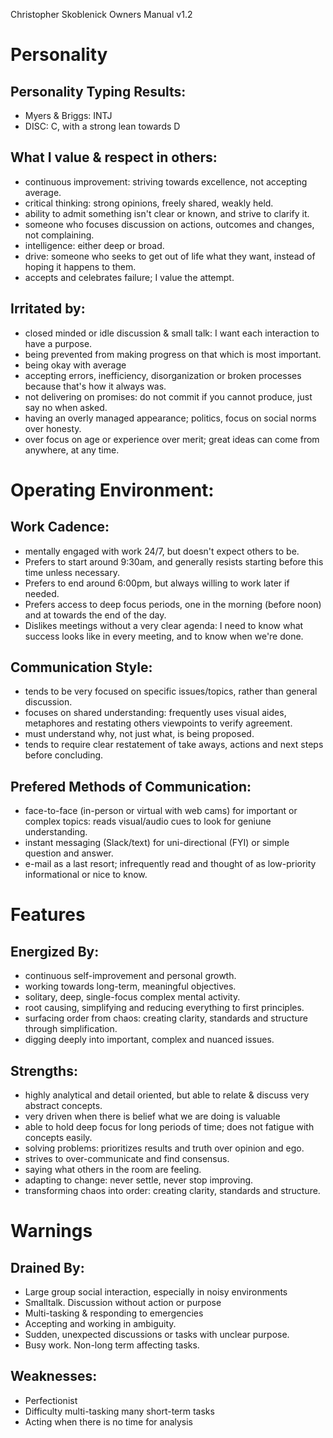 Christopher Skoblenick
Owners Manual v1.2

# Personality

## Personality Typing Results:
- Myers & Briggs: INTJ
- DISC: C, with a strong lean towards D

## What I value & respect in others:
- continuous improvement: striving towards excellence, not accepting average.
- critical thinking: strong opinions, freely shared, weakly held.
- ability to admit something isn't clear or known, and strive to clarify it.
- someone who focuses discussion on actions, outcomes and changes, not complaining.
- intelligence: either deep or broad.
- drive: someone who seeks to get out of life what they want, instead of hoping it happens to them.
- accepts and celebrates failure; I value the attempt.

## Irritated by:
- closed minded or idle discussion & small talk: I want each interaction to have a purpose.
- being prevented from making progress on that which is most important.
- being okay with average
- accepting errors, inefficiency, disorganization or broken processes because that's how it always was.
- not delivering on promises: do not commit if you cannot produce, just say no when asked.
- having an overly managed appearance; politics, focus on social norms over honesty.
- over focus on age or experience over merit; great ideas can come from anywhere, at any time.


# Operating Environment:

## Work Cadence:
- mentally engaged with work 24/7, but doesn't expect others to be.
- Prefers to start around 9:30am, and generally resists starting before this time unless necessary.
- Prefers to end around 6:00pm, but always willing to work later if needed.
- Prefers access to deep focus periods, one in the morning (before noon) and at towards the end of the day.
- Dislikes meetings without a very clear agenda: I need to know what success looks like in every meeting, and to know when we're done.

## Communication Style:
- tends to be very focused on specific issues/topics, rather than general discussion.
- focuses on shared understanding: frequently uses visual aides, metaphores and restating others viewpoints to verify agreement.
- must understand why, not just what, is being proposed.
- tends to require clear restatement of take aways, actions and next steps before concluding.

## Prefered Methods of Communication:
- face-to-face (in-person or virtual with web cams) for important or complex topics: reads visual/audio cues to look for geniune understanding.
- instant messaging (Slack/text) for uni-directional (FYI) or simple question and answer.
- e-mail as a last resort; infrequently read and thought of as low-priority informational or nice to know.


# Features

## Energized By:
- continuous self-improvement and personal growth.
- working towards long-term, meaningful objectives.
- solitary, deep, single-focus complex mental activity.
- root causing, simplifying and reducing everything to first principles.
- surfacing order from chaos: creating clarity, standards and structure through simplification.
- digging deeply into important, complex and nuanced issues.

## Strengths:
- highly analytical and detail oriented, but able to relate & discuss very abstract concepts.
- very driven when there is belief what we are doing is valuable
- able to hold deep focus for long periods of time; does not fatigue with concepts easily.
- solving problems: prioritizes results and truth over opinion and ego.
- strives to over-communicate and find consensus.
- saying what others in the room are feeling.
- adapting to change: never settle, never stop improving.
- transforming chaos into order: creating clarity, standards and structure.


# Warnings

## Drained By:
- Large group social interaction, especially in noisy environments
- Smalltalk. Discussion without action or purpose
- Multi-tasking & responding to emergencies
- Accepting and working in ambiguity.
- Sudden, unexpected discussions or tasks with unclear purpose.
- Busy work. Non-long term affecting tasks.

## Weaknesses:
- Perfectionist
- Difficulty multi-tasking many short-term tasks
- Acting when there is no time for analysis
